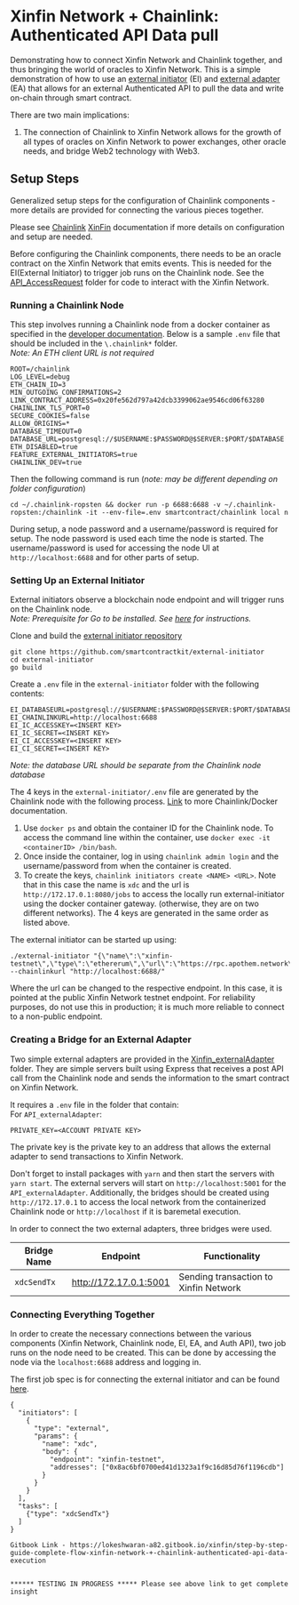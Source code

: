 # Xinfin Network + Chainlink: Authenticated API Data pull

Demonstrating how to connect Xinfin Network and Chainlink together, and thus bringing the world of oracles to Xinfin Network. This is a simple demonstration of how to use an [external initiator](https://github.com/smartcontractkit/chainlink/wiki/External-Initiators) (EI) and [external adapter](https://github.com/smartcontractkit/chainlink/wiki/External-Adapters) (EA) that allows for an external Authenticated API to pull the data and write on-chain through smart contract.

There are two main implications:

1. The connection of Chainlink to Xinfin Network allows for the growth of all types of oracles on Xinfin Network to power exchanges, other oracle needs, and bridge Web2 technology with Web3.

## Setup Steps

Generalized setup steps for the configuration of Chainlink components - more details are provided for connecting the various pieces together. 

Please see 
[Chainlink](https://docs.chain.link/docs)
[XinFin](https://howto.xinfin.org//) documentation if more details on configuration and setup are needed.

Before configuring the Chainlink components, there needs to be an oracle contract on the Xinfin Network that emits events. This is needed for the EI(External Initiator) to trigger job runs on the Chainlink node. See the [API_AccessRequest](./API_AccessRequest) folder for code to interact with the Xinfin Network.

### Running a Chainlink Node

This step involves running a Chainlink node from a docker container as specified in the [developer documentation](https://docs.chain.link/docs/running-a-chainlink-node). Below is a sample `.env` file that should be included in the `\.chainlink*` folder.  
_Note: An ETH client URL is not required_

```
ROOT=/chainlink
LOG_LEVEL=debug
ETH_CHAIN_ID=3
MIN_OUTGOING_CONFIRMATIONS=2
LINK_CONTRACT_ADDRESS=0x20fe562d797a42dcb3399062ae9546cd06f63280
CHAINLINK_TLS_PORT=0
SECURE_COOKIES=false
ALLOW_ORIGINS=*
DATABASE_TIMEOUT=0
DATABASE_URL=postgresql://$USERNAME:$PASSWORD@$SERVER:$PORT/$DATABASE
ETH_DISABLED=true
FEATURE_EXTERNAL_INITIATORS=true
CHAINLINK_DEV=true
```

Then the following command is run (_note: may be different depending on folder configuration_)

```
cd ~/.chainlink-ropsten && docker run -p 6688:6688 -v ~/.chainlink-ropsten:/chainlink -it --env-file=.env smartcontract/chainlink local n
```

During setup, a node password and a username/password is required for setup. The node password is used each time the node is started. The username/password is used for accessing the node UI at `http://localhost:6688` and for other parts of setup.

### Setting Up an External Initiator

External initiators observe a blockchain node endpoint and will trigger runs on the Chainlink node.  
_Note: Prerequisite for Go to be installed. See [here](https://golang.org/doc/install) for instructions._

Clone and build the [external initiator repository](https://github.com/smartcontractkit/external-initiator) 
```
git clone https://github.com/smartcontractkit/external-initiator
cd external-initiator
go build
```

Create a `.env` file in the `external-initiator` folder with the following contents:

```
EI_DATABASEURL=postgresql://$USERNAME:$PASSWORD@$SERVER:$PORT/$DATABASE
EI_CHAINLINKURL=http://localhost:6688
EI_IC_ACCESSKEY=<INSERT KEY>
EI_IC_SECRET=<INSERT KEY>
EI_CI_ACCESSKEY=<INSERT KEY>
EI_CI_SECRET=<INSERT KEY>
```

_Note: the database URL should be separate from the Chainlink node database_

The 4 keys in the `external-initiator/.env` file are generated by the Chainlink node with the following process. [Link](https://docs.chain.link/docs/miscellaneous) to more Chainlink/Docker documentation.

1. Use `docker ps` and obtain the container ID for the Chainlink node. To access the command line within the container, use `docker exec -it <containerID> /bin/bash`.
1. Once inside the container, log in using `chainlink admin login` and the username/password from when the container is created.
1. To create the keys, `chainlink initiators create <NAME> <URL>`. Note that in this case the name is `xdc` and the url is `http://172.17.0.1:8080/jobs` to access the locally run external-initiator using the docker container gateway. (otherwise, they are on two different networks). The 4 keys are generated in the same order as listed above.

The external initiator can be started up using:

```
./external-initiator "{\"name\":\"xinfin-testnet\",\"type\":\"ethererum\",\"url\":\"https://rpc.apothem.network\"}" --chainlinkurl "http://localhost:6688/"
```

Where the url can be changed to the respective endpoint. In this case, it is pointed at the public Xinfin Network testnet endpoint. For reliability purposes, do not use this in production; it is much more reliable to connect to a non-public endpoint.

### Creating a Bridge for an External Adapter

Two simple external adapters are provided in the [Xinfin_externalAdapter](./Xinfin_externalAdapter) folder. They are simple servers built using Express that receives a post API call from the Chainlink node and sends the information to the smart contract on Xinfin Network.

It requires a `.env` file in the folder that contain:  
For `API_externalAdapter`:

```
PRIVATE_KEY=<ACCOUNT PRIVATE KEY>
```

The private key is the private key to an address that allows the external adapter to send transactions to Xinfin Network.

Don't forget to install packages with `yarn` and then start the servers with `yarn start`. The external servers will start on `http://localhost:5001` for the `API_externalAdapter`. Additionally, the bridges should be created using `http://172.17.0.1` to access the local network from the containerized Chainlink node or  `http://localhost` if it is baremetal execution.

In order to connect the two external adapters, three bridges were used.

| Bridge Name    | Endpoint                     | Functionality                          |
| -------------- | ---------------------------- | -------------------------------------- |
| `xdcSendTx`    | http://172.17.0.1:5001       | Sending transaction to Xinfin Network  |

### Connecting Everything Together

In order to create the necessary connections between the various components (Xinfin Network, Chainlink node, EI, EA, and Auth API), two job runs on the node need to be created. This can be done by accessing the node via the `localhost:6688` address and logging in.

The first job spec is for connecting the external initiator and can be found [here](./jobSpecs/externalInitiator.json).

```
{
  "initiators": [
    {
      "type": "external",
      "params": {
        "name": "xdc",
        "body": {
          "endpoint": "xinfin-testnet",
          "addresses": ["0x8ac6bf0700ed41d1323a1f9c16d85d76f1196cdb"]
        }
      }
    }
  ],
  "tasks": [
    {"type": "xdcSendTx"}
  ]
}

Gitbook Link - https://lokeshwaran-a82.gitbook.io/xinfin/step-by-step-guide-complete-flow-xinfin-network-+-chainlink-authenticated-api-data-execution


****** TESTING IN PROGRESS ***** Please see above link to get complete insight